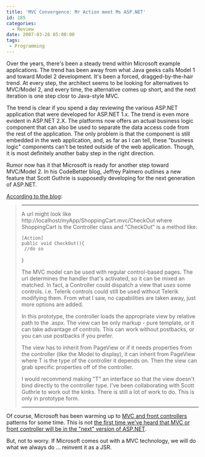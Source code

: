 ```yaml
---
title: 'MVC Convergence: Mr Action meet Ms ASP.NET'
id: 185
categories:
  - Review
date: 2007-03-26 05:00:00
tags:
 - Programming
---
```


Over the years, there's been a steady trend within Microsoft example applications. The trend has been away from what Java geeks calls Model 1 and toward Model 2 development. It's been a forced, dragged-by-the-hair trend. At every step, the architect seems to be looking for alternatives to MVC/Model 2, and every time, the alternative comes up short, and the next iteration is one step closr to Java-style MVC.

The trend is clear if you spend a day reviewing the various ASP.NET application that were developed for ASP.NET 1.x. The trend is even more evident in ASP.NET 2.X. The platforms now offers an actual business logic component that can also be used to separate the data access code from the rest of the application. The only problem is that the component is still embedded in the web application, and, as far as I can tell, these "business logic" components can't be tested outside of the web application. Though, it is most definitely another baby step in the right direction.

Rumor now has it that Microsoft is ready for another step toward MVC/Model 2\. In his CodeBetter blog, Jeffrey Palmero outlines a new feature that Scott Guthrie is supposedly developing for the next generation of ASP.NET.

[According to the blog](http://codebetter.com/blogs/jeffrey.palermo/archive/2007/03/16/Big-News-_2D00_-MVC-framework-for-ASP.NET-in-the-works-_2D00_-level-300.aspx):
> * * *
> 
> A url might look like http://localhost/myApp/ShoppingCart.mvc/CheckOut where ShoppingCart is the Controller class and "CheckOut" is a method like:
> 
>     [Action]
>     public void CheckOut(){
>      //do so
> 
> }
> 
> The MVC model can be used with regular control-based pages. The url determines the handler that's activated, so it can be mixed an matched. In fact, a Controller could dispatch a view that _uses_ some controls. i.e. Telerik controls could still be used without Telerik modifying them. From what I saw, no capabilities are taken away, just more options are added.
> 
> In this prototype, the controller loads the appropriate view by relative path to the .aspx. The view can be only markup - pure template, or it can take advantage of controls. This can work without postbacks, or you can use postbacks if you prefer.
> 
> The view has to inherit from PageView or if it needs properties from the controller (like the Model to display), it can inherit from PageView where T is the type of the controller it depends on. Then the view can grab specific properties off of the controller.
> 
> I would recommend making "T" an interface so that the view doesn't bind directly to the controller type. I've been collaborating with Scott Guthrie to work out the kinks. There is still a lot of work to do. This is only in prototype form.
> 
> * * *
Of course, Microsoft has been warming up to [MVC and front controllers](http://msdn2.microsoft.com/en-us/library/ms998516.aspx) patterns for some time. This is not [the first time we've heard that MVC or front controller will be in the "next" version of ASP.NET](http://msdn2.microsoft.com/en-us/library/aa478961.aspx).

But, not to worry. If Microsoft comes out with a MVC technology, we will do what we always do ... reinvent it as a JSR.
